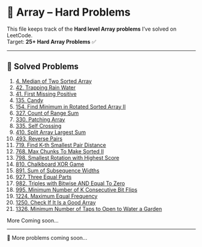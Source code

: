 # 🔴 Array – Hard Problems

This file keeps track of the **Hard level Array problems** I’ve solved on LeetCode.  
Target: **25+ Hard Array Problems** ✅

---

## 📌 Solved Problems

1. [4. Median of Two Sorted Array](https://leetcode.com/problems/median-of-two-sorted-arrays)
2. [42. Trapping Rain Water](https://leetcode.com/problems/trapping-rain-water)
3. [41. First Missing Positive](https://leetcode.com/problems/first-missing-positive)
4. [135. Candy](https://leetcode.com/problems/candy)
5. [154. Find Minimum in Rotated Sorted Array II](https://leetcode.com/problems/find-minimum-in-rotated-sorted-array-ii)
6. [327. Count of Range Sum](https://leetcode.com/problems/count-of-range-sum)
7. [330. Patching Array](https://leetcode.com/problems/patching-array)
8. [335. Self Crossing](https://leetcode.com/problems/self-crossing)
9. [410. Split Array Largest Sum](https://leetcode.com/problems/split-array-largest-sum)
10. [493. Reverse Pairs](https://leetcode.com/problems/reverse-pairs)
11. [719. Find K-th Smallest Pair Distance](https://leetcode.com/problems/find-k-th-smallest-pair-distance)
12. [768. Max Chunks To Make Sorted II](https://leetcode.com/problems/max-chunks-to-make-sorted-ii)
13. [798. Smallest Rotation with Highest Score](https://leetcode.com/problems/smallest-rotation-with-highest-score)
14. [810. Chalkboard XOR Game](https://leetcode.com/problems/chalkboard-xor-game)
15. [891. Sum of Subsequence Widths](https://leetcode.com/problems/sum-of-subsequence-widths)
16. [927. Three Equal Parts](https://leetcode.com/problems/three-equal-parts)
17. [982. Triples with Bitwise AND Equal To Zero](https://leetcode.com/problems/triples-with-bitwise-and-equal-to-zero)
18. [995. Minimum Number of K Consecutive Bit Flips](https://leetcode.com/problems/minimum-number-of-k-consecutive-bit-flips)
19. [1224. Maximum Equal Frequency](https://leetcode.com/problems/maximum-equal-frequency)
20. [1250. Check If It Is a Good Array](https://leetcode.com/problems/check-if-it-is-a-good-array)
21. [1326. Minimum Number of Taps to Open to Water a Garden](https://leetcode.com/problems/minimum-number-of-taps-to-open-to-water-a-garden)

More Coming soon...

---

🚀 More problems coming soon...
